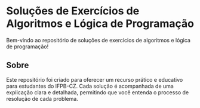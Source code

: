 # Soluções de Exercícios de Algoritmos e Lógica de Programação

Bem-vindo ao repositório de soluções de exercícios de algoritmos e lógica de programação!

## Sobre

Este repositório foi criado para oferecer um recurso prático e educativo para estudantes do IFPB-CZ. Cada solução é acompanhada de uma explicação clara e detalhada, permitindo que você entenda o processo de resolução de cada problema.
